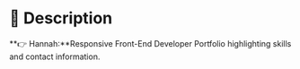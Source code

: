 # 📃 Description
**👉 Hannah:**Responsive Front-End Developer Portfolio highlighting skills and contact information.
